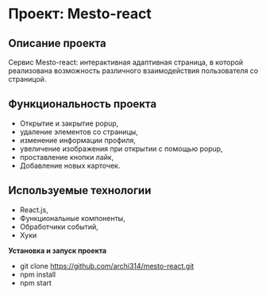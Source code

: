 # Проект: Mesto-react

## Описание проекта
Сервис Mesto-react: интерактивная адаптивная страница, в которой реализована возможность различного взаимодействия пользователя со страницой.

## Функциональность проекта
* Открытие и закрытие popup, 
* удаление элементов со страницы,
* изменение информации профиля, 
* увеличение изображения при открытии с помощью popup, 
* проставление кнопки лайк,
* Добавление новых карточек.

## Используемые технологии
* React.js,
* Функциональные компоненты,
* Обработчики событий,
* Хуки

**Установка и запуск проекта**

* git clone https://github.com/archi314/mesto-react.git
* npm install
* npm start